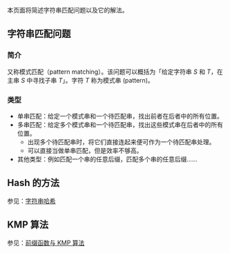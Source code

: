 本页面将简述字符串匹配问题以及它的解法。

## 字符串匹配问题

### 简介

又称模式匹配（pattern matching）。该问题可以概括为「给定字符串 $S$ 和 $T$，在主串 $S$ 中寻找子串 $T$」。字符 $T$ 称为模式串 (pattern)。

### 类型

- 单串匹配：给定一个模式串和一个待匹配串，找出前者在后者中的所有位置。
-   多串匹配：给定多个模式串和一个待匹配串，找出这些模式串在后者中的所有位置。
    - 出现多个待匹配串时，将它们直接连起来便可作为一个待匹配串处理。
    - 可以直接当做单串匹配，但是效率不够高。
- 其他类型：例如匹配一个串的任意后缀，匹配多个串的任意后缀……

## Hash 的方法

参见：[字符串哈希](string/hash.md)

## KMP 算法

参见：[前缀函数与 KMP 算法](string/kmp.md)
